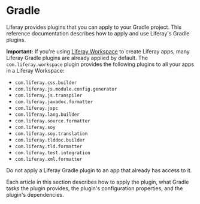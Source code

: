 # Gradle [](id=gradle)

Liferay provides plugins that you can apply to your Gradle project. This
reference documentation describes how to apply and use Liferay's Gradle plugins.

**Important:** If you're using
[Liferay Workspace](/develop/tutorials/-/knowledge_base/7-0/liferay-workspace)
to create Liferay apps, many Liferay Gradle plugins are already applied by
default. The `com.liferay.workspace` plugin provides the following plugins to
all your apps in a Liferay Workspace:

- `com.liferay.css.builder`
- `com.liferay.js.module.config.generator`
- `com.liferay.js.transpiler`
- `com.liferay.javadoc.formatter`
- `com.liferay.jspc`
- `com.liferay.lang.builder`
- `com.liferay.source.formatter`
- `com.liferay.soy`
- `com.liferay.soy.translation`
- `com.liferay.tlddoc.builder`
- `com.liferay.tld.formatter`
- `com.liferay.test.integration`
- `com.liferay.xml.formatter`

Do not apply a Liferay Gradle plugin to an app that already has access to it.

Each article in this section describes how to apply the plugin, what Gradle
tasks the plugin provides, the plugin's configuration properties, and the
plugin's dependencies. 
